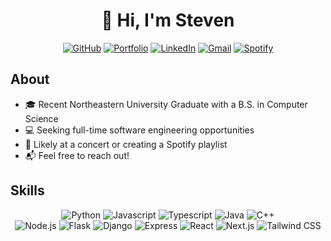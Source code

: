 <div id="intro" align="center">
  <h1>👋 Hi, I'm Steven</h1>
</div>

<p align="center">
  <a href="https://github.com/stevenxngo" target="_blank" rel="noopener noreferrer"><img alt="GitHub" src="https://img.shields.io/badge/-@stevenxngo-181717?style=for-the-badge&logo=GitHub&logoColor=white"></a>
  <a href="https://personal-portfolio-stevenxngos-projects.vercel.app/" target="_blank" rel="noopener noreferrer"><img alt="Portfolio" src="https://img.shields.io/badge/-Portfolio-38b2ac?style=for-the-badge"></a>
  <a href="https://www.linkedin.com/in/stevenxngo" target="_blank" rel="noopener noreferrer"><img alt="LinkedIn" src="https://img.shields.io/badge/-LinkedIn-0077B5?style=for-the-badge&logo=Linkedin&logoColor=white"></a>
  <a href="mailto:steventxngo@gmail.com" target="_blank" rel="noopener noreferrer"><img alt="Gmail" src="https://img.shields.io/badge/-Gmail-EA4335?style=for-the-badge&logo=Gmail&logoColor=white"></a>
  <a href="https://open.spotify.com/user/a202jrbuwjn17aw171oymxokf" target="_blank" rel="noopener noreferrer"><img alt="Spotify" src="https://img.shields.io/badge/-Spotify-1DB954?style=for-the-badge&logo=Spotify&logoColor=white"></a>
</p>

<h2 id="about">About</h2>

- 🎓 Recent Northeastern University Graduate with a B.S. in Computer Science
- 💻 Seeking full-time software engineering opportunities
- 🎵 Likely at a concert or creating a Spotify playlist
- 📬 Feel free to reach out!

<h2 id="skills">Skills</h2>

<div align="center">
  <img alt="Python" src="https://img.shields.io/badge/-Python-3776AB?style=for-the-badge&logo=Python&logoColor=white">
  <img alt="Javascript" src="https://img.shields.io/badge/-Javascript-F7DF1E?style=for-the-badge&logo=Javascript&logoColor=white">
  <img alt="Typescript" src="https://img.shields.io/badge/-Typescript-3776AB?style=for-the-badge&logo=Python&logoColor=white">
  <img alt="Java" src="https://img.shields.io/badge/-Java-F80000?style=for-the-badge&logo=Oracle&logoColor=white">
  <img alt="C++" src="https://img.shields.io/badge/-C++-00599C?style=for-the-badge&logo=Cplusplus&logoColor=white">
</div>

<div align="center">
  <img alt="Node.js" src="https://img.shields.io/badge/-Node.js-339933?style=for-the-badge&logo=Node.js&logoColor=white">
  <img alt="Flask" src="https://img.shields.io/badge/-Flask-000000?style=for-the-badge&logo=Flask&logoColor=white">
  <img alt="Django" src="https://img.shields.io/badge/-Django-092E20?style=for-the-badge&logo=Django&logoColor=white">
  <img alt="Express" src="https://img.shields.io/badge/-Express-000000?style=for-the-badge&logo=Express&logoColor=white">
  <img alt="React" src="https://img.shields.io/badge/-React-61DAFB?style=for-the-badge&logo=React&logoColor=white">
  <img alt="Next.js" src="https://img.shields.io/badge/-Next.js-000000?style=for-the-badge&logo=Next.js&logoColor=white">
  <img alt="Tailwind CSS" src="https://img.shields.io/badge/-Tailwind_CSS-06B6D4?style=for-the-badge&logo=TailwindCSS&logoColor=white">
<!--   <img alt="Bootstrap" src="https://img.shields.io/badge/-Bootstrap-7952B3?style=for-the-badge&logo=Bootstrap&logoColor=white"> -->
</div>

<!--
<div align="center">
  <img alt="MongoDB" src="https://img.shields.io/badge/-MongoDB-47A248?style=for-the-badge&logo=MongoDB&logoColor=white">
  <img alt="Neo4j" src="https://img.shields.io/badge/-Neo4j-4581C3?style=for-the-badge&logo=Neo4j&logoColor=white">
  <img alt="SQLite" src="https://img.shields.io/badge/-SQLite-003B57?style=for-the-badge&logo=SQLite&logoColor=white">
  <img alt="PostgreSQL" src="https://img.shields.io/badge/-PostgreSQL-4169E1?style=for-the-badge&logo=PostgreSQL&logoColor=white">
</div>
-->

<!--
**stevenxngo/stevenxngo** is a ✨ _special_ ✨ repository because its `README.md` (this file) appears on your GitHub profile.

Here are some ideas to get you started:

- 🔭 I’m currently working on ...
- 🌱 I’m currently learning ...
- 👯 I’m looking to collaborate on ...
- 🤔 I’m looking for help with ...
- 💬 Ask me about ...
- 📫 How to reach me: ...
- 😄 Pronouns: ...
- ⚡ Fun fact: ...
-->
